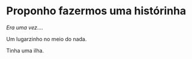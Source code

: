# Proponho fazermos uma histórinha

*Era uma vez....*

Um lugarzinho no meio do nada.

Tinha uma ilha.